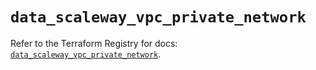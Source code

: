 # `data_scaleway_vpc_private_network`

Refer to the Terraform Registry for docs: [`data_scaleway_vpc_private_network`](https://registry.terraform.io/providers/scaleway/scaleway/2.42.1/docs/data-sources/vpc_private_network).
